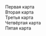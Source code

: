 <!DOCTYPE html>
<html lang="en">
<head>
    <meta charset="UTF-8">
    <title>Карты</title>
    <link rel="stylesheet" href="style_for_cards.css">
</head>
<body>
    <div class="card-1">Первая карта</div>
    <div class="card-2">Вторая карта</div>
    <div class="card-3">Третья карта</div>
    <div class="card-4">Четвёртая карта</div>
    <div class="card-5">Пятая карта</div>

</body>
</html>
